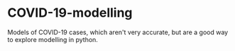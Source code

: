 # COVID-19-modelling
Models of COVID-19 cases, which aren't very accurate, but are a good way to explore modelling in python.
